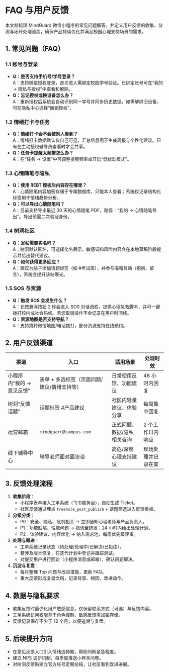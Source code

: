 ﻿# FAQ 与用户反馈

本文档梳理 MindGuard 微信小程序的常见问题解答，并定义用户反馈的收集、分流与闭环处理流程，确保产品持续优化并满足校园心理支持场景的需求。

## 1. 常见问题（FAQ）

### 1.1 账号与登录
- **Q：是否支持手机号/学号登录？**  
  A：支持微信授权登录，首次进入需绑定校园学号验证。已绑定账号可在“我的 → 隐私与授权”中查看和解除。
- **Q：忘记授权或换设备怎么办？**  
  A：重新授权后系统会自动识别同一学号并同步历史数据，如需解绑旧设备，可在隐私中心选择“撤销授权”。

### 1.2 情绪打卡与任务
- **Q：情绪打卡会不会被别人看到？**  
  A：情绪打卡数据默认仅自己可见，汇总信息用于生成周报与个性化建议。只有在主动授权辅导员查看时才会共享。
- **Q：任务卡提醒太频繁怎么办？**  
  A：在“任务 → 设置”中可调整提醒频率或开启“低扰动模式”。

### 1.3 心情随笔与隐私
- **Q：使用 REBT 模板后内容存在哪里？**  
  A：心情随笔内容加密存储于专属数据库，只能本人查看；系统仅记录结构化标签用于情绪趋势分析。
- **Q：可以导出心情随笔吗？**  
  A：目前支持导出最近 30 天的心情随笔 PDF，路径：“我的 → 心情随笔导出”。导出前需二次验证身份。

### 1.4 树洞社区
- **Q：发帖需要实名吗？**  
  A：树洞默认匿名，可选择化名展示。敏感词和风险内容会在本地草稿阶段提示并给出替代建议。
- **Q：如何获得更多回应？**  
  A：建议为帖子添加话题标签（如 #考试周），并参与温和互动（抱抱、留言），系统会提升该帖曝光。

### 1.5 SOS 与资源
- **Q：触发 SOS 会发生什么？**  
  A：长按悬浮按钮 2 秒会进入 SOS 对话流程，提供心理急救脚本，并可一键拨打校内或社会热线。若您取消操作不会记录在用户时间线。
- **Q：资源地图是否支持导航？**  
  A：支持跳转微信地图/电话拨打，部分资源支持在线预约。

## 2. 用户反馈渠道

| 渠道 | 入口 | 适用场景 | 处理时效 |
| --- | --- | --- | --- |
| 小程序内“我的 → 意见反馈” | 表单 + 多选标签（页面问题/建议/情绪支持等） | 日常使用反馈、功能建议 | 48 小时内回复 |
| 树洞“反馈话题” | 话题标签 #产品建议 | 社区内轻量建议、体验分享 | 每周集中回复 |
| 运营邮箱 | `mindguard@campus.com` | 正式问题、数据/隐私相关咨询 | 2 个工作日内响应 |
| 线下辅导中心 | 辅导老师面对面访谈 | 高危/深度心理支持建议 | 现场处理并记录在案 |

## 3. 反馈处理流程

1. **收集阶段**：
   - 小程序表单接入工单系统（飞书服务台），自动生成 Ticket。
   - 社区反馈通过埋点 `treehole_post_publish` + 话题筛选进入反馈看板。
2. **分级分类**：
   - P0：安全、隐私、危机相关 → 立即通知心理老师与产品负责人。
   - P1：功能缺陷、性能问题 → 指派至研发；24 小时内给出处理计划。
   - P2：体验建议、内容优化 → 纳入需求池，每周优先级评审。
3. **处理与跟进**：
   - 工单系统记录状态（待处理/处理中/已解决/已拒绝）。
   - 若涉及版本修复，在迭代计划中登记并跟踪测试。
   - 对提交用户进行回访（小程序消息或邮箱），确认问题解决。
4. **沉淀与复盘**：
   - 每月整理 Top 问题与改进措施，更新 FAQ。
   - 重大反馈形成复盘文档，记录背景、根因、改进动作。

## 4. 数据与隐私要求

- 收集反馈时最少化用户敏感信息，仅保留联系方式（可选）与反馈内容。
- 工单系统访问权限基于角色控制，敏感反馈需加密存储。
- 反馈记录保存不少于 12 个月，以便追溯与复盘。

## 5. 后续提升方向

- 在意见反馈入口引入情绪选择题，帮助判断紧急程度。
- 建立 NPS 调研机制，每季度推送小样本问卷。
- 对树洞反馈贴建立官方账号定期总结，让社区看到改进进展。

